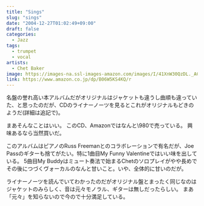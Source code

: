 ```yaml
---
title: "Sings"
slug: "sings"
date: "2004-12-27T01:02:49+09:00"
draft: false
categories:
  - Jazz
tags: 
  - trumpet
  - vocal
artists:
  - Chet Baker
image: https://images-na.ssl-images-amazon.com/images/I/41XnW30QzDL._AC_SX425_.jpg
link: https://www.amazon.co.jp/dp/B06W5KS4KQ/r
---
```

名盤の誉れ高い本アルバムだがオリジナルはジャケットも違うし曲順も違っていた、と思ったのだが、CDのライナーノーツを見るとこれがオリジナルもどきのようだ(詳細は追記で)。
<!--more-->
まあそんなことはいい。
このCD、Amazonではなんと\980で売っている。
興味あるなら当然買いだ。

このアルバムはピアノのRuss Freemanとのコラボレーションで有名だが、Joe Passのギターも捨てがたい。特に1曲目My Funny Valentineではいい味を出している。
5曲目My Buddyはミュート奏法で始まるChetのソロプレイがやや長めでその後につづくヴォーカルのなんと甘いこと。いや、全体的に甘いのだが。 

ライナーノーツを読んでいてわかったのだがオリジナル盤とまったく同じなのはジャケットのみらしく、音は元々モノラル、ギターは無しだったらしい。
まあ「元々」を知らないので今ので十分満足している。
